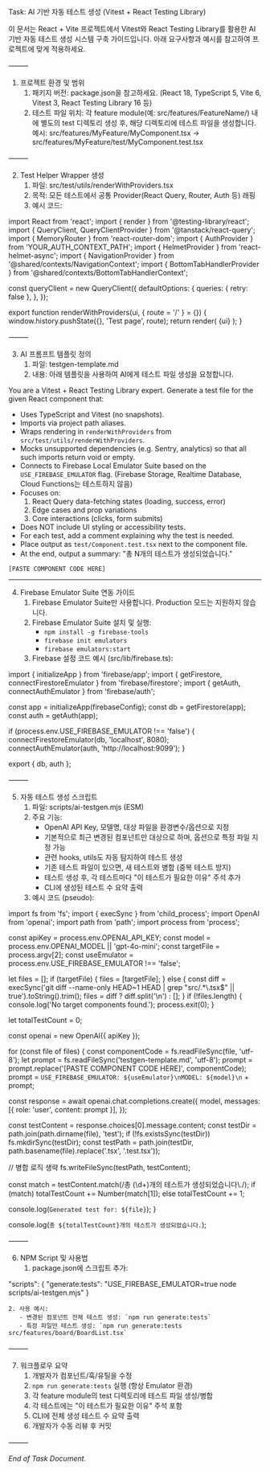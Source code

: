 Task: AI 기반 자동 테스트 생성 (Vitest + React Testing Library)

이 문서는 React + Vite 프로젝트에서 Vitest와 React Testing Library를 활용한 AI 기반 자동 테스트 생성 시스템 구축 가이드입니다. 아래 요구사항과 예시를 참고하여 프로젝트에 맞게 적용하세요.

⸻

1. 프로젝트 환경 및 범위
	1. 패키지 버전: package.json을 참고하세요. (React 18, TypeScript 5, Vite 6, Vitest 3, React Testing Library 16 등)
	2. 테스트 파일 위치: 각 feature module(예: src/features/FeatureName/) 내에 별도의 test 디렉토리 생성 후, 해당 디렉토리에 테스트 파일을 생성합니다.
	   예시: src/features/MyFeature/MyComponent.tsx → src/features/MyFeature/test/MyComponent.test.tsx

⸻

2. Test Helper Wrapper 생성
	1. 파일: src/test/utils/renderWithProviders.tsx
	2. 목적: 모든 테스트에서 공통 Provider(React Query, Router, Auth 등) 래핑
	3. 예시 코드:

import React from 'react';
import { render } from '@testing-library/react';
import { QueryClient, QueryClientProvider } from '@tanstack/react-query';
import { MemoryRouter } from 'react-router-dom';
import { AuthProvider } from 'YOUR_AUTH_CONTEXT_PATH';
import { HelmetProvider } from 'react-helmet-async';
import { NavigationProvider } from '@shared/contexts/NavigationContext';
import { BottomTabHandlerProvider } from '@shared/contexts/BottomTabHandlerContext';

const queryClient = new QueryClient({
  defaultOptions: {
    queries: { retry: false },
  },
});

export function renderWithProviders(ui, { route = '/' } = {}) {
  window.history.pushState({}, 'Test page', route);
  return render(
    <HelmetProvider>
      <MemoryRouter initialEntries={[route]}>
        <QueryClientProvider client={queryClient}>
          <AuthProvider>
            <NavigationProvider debounceTime={500} topThreshold={30} ignoreSmallChanges={10}>
              <BottomTabHandlerProvider>
                {ui}
              </BottomTabHandlerProvider>
            </NavigationProvider>
          </AuthProvider>
        </QueryClientProvider>
      </MemoryRouter>
    </HelmetProvider>
  );
}

⸻

3. AI 프롬프트 템플릿 정의
	1. 파일: testgen-template.md
	2. 내용: 아래 템플릿을 사용하여 AI에게 테스트 파일 생성을 요청합니다.

You are a Vitest + React Testing Library expert. Generate a test file for the given React component that:
- Uses TypeScript and Vitest (no snapshots).
- Imports via project path aliases.
- Wraps rendering in `renderWithProviders` from `src/test/utils/renderWithProviders`.
- Mocks unsupported dependencies (e.g. Sentry, analytics) so that all such imports return void or empty.
- Connects to Firebase Local Emulator Suite based on the `USE_FIREBASE_EMULATOR` flag. (Firebase Storage, Realtime Database, Cloud Functions는 테스트하지 않음)
- Focuses on:
  1. React Query data-fetching states (loading, success, error)
  2. Edge cases and prop variations
  3. Core interactions (clicks, form submits)
- Does NOT include UI styling or accessibility tests.
- For each test, add a comment explaining why the test is needed.
- Place output as `test/Component.test.tsx` next to the component file.
- At the end, output a summary: "총 N개의 테스트가 생성되었습니다."

```tsx
[PASTE COMPONENT CODE HERE]
```

---

4. Firebase Emulator Suite 연동 가이드
	1. Firebase Emulator Suite만 사용합니다. Production 모드는 지원하지 않습니다.
	2. Firebase Emulator Suite 설치 및 실행:
	   - `npm install -g firebase-tools`
	   - `firebase init emulators`
	   - `firebase emulators:start`
	3. Firebase 설정 코드 예시 (src/lib/firebase.ts):

import { initializeApp } from 'firebase/app';
import { getFirestore, connectFirestoreEmulator } from 'firebase/firestore';
import { getAuth, connectAuthEmulator } from 'firebase/auth';

const app = initializeApp(firebaseConfig);
const db = getFirestore(app);
const auth = getAuth(app);

if (process.env.USE_FIREBASE_EMULATOR !== 'false') {
  connectFirestoreEmulator(db, 'localhost', 8080);
  connectAuthEmulator(auth, 'http://localhost:9099');
}

export { db, auth };

⸻

5. 자동 테스트 생성 스크립트
	1. 파일: scripts/ai-testgen.mjs (ESM)
	2. 주요 기능:
	   - OpenAI API Key, 모델명, 대상 파일을 환경변수/옵션으로 지정
	   - 기본적으로 최근 변경된 컴포넌트만 대상으로 하며, 옵션으로 특정 파일 지정 가능
	   - 관련 hooks, utils도 자동 탐지하여 테스트 생성
	   - 기존 테스트 파일이 있으면, 새 테스트와 병합 (중복 테스트 방지)
	   - 테스트 생성 후, 각 테스트마다 "이 테스트가 필요한 이유" 주석 추가
	   - CLI에 생성된 테스트 수 요약 출력
	3. 예시 코드 (pseudo):

import fs from 'fs';
import { execSync } from 'child_process';
import OpenAI from 'openai';
import path from 'path';
import process from 'process';

const apiKey = process.env.OPENAI_API_KEY;
const model = process.env.OPENAI_MODEL || 'gpt-4o-mini';
const targetFile = process.argv[2];
const useEmulator = process.env.USE_FIREBASE_EMULATOR !== 'false';

let files = [];
if (targetFile) {
  files = [targetFile];
} else {
  const diff = execSync('git diff --name-only HEAD~1 HEAD | grep "src/.*\\.tsx$" || true').toString().trim();
  files = diff ? diff.split('\n') : [];
}
if (!files.length) {
  console.log('No target components found.');
  process.exit(0);
}

let totalTestCount = 0;

const openai = new OpenAI({ apiKey });

for (const file of files) {
  const componentCode = fs.readFileSync(file, 'utf-8');
  let prompt = fs.readFileSync('testgen-template.md', 'utf-8');
  prompt = prompt.replace('[PASTE COMPONENT CODE HERE]', componentCode);
  prompt = `USE_FIREBASE_EMULATOR: ${useEmulator}\nMODEL: ${model}\n` + prompt;

  const response = await openai.chat.completions.create({
    model,
    messages: [{ role: 'user', content: prompt }],
  });

  const testContent = response.choices[0].message.content;
  const testDir = path.join(path.dirname(file), 'test');
  if (!fs.existsSync(testDir)) fs.mkdirSync(testDir);
  const testPath = path.join(testDir, path.basename(file).replace('.tsx', '.test.tsx'));

  // 병합 로직 생략
  fs.writeFileSync(testPath, testContent);

  const match = testContent.match(/총 (\\d+)개의 테스트가 생성되었습니다\\./);
  if (match) totalTestCount += Number(match[1]);
  else totalTestCount += 1;

  console.log(`Generated test for: ${file}`);
}

console.log(`총 ${totalTestCount}개의 테스트가 생성되었습니다.`);

⸻

6. NPM Script 및 사용법
	1. package.json에 스크립트 추가:

"scripts": {
  "generate:tests": "USE_FIREBASE_EMULATOR=true node scripts/ai-testgen.mjs"
}

	2. 사용 예시:
	   - 변경된 컴포넌트 전체 테스트 생성: `npm run generate:tests`
	   - 특정 파일만 테스트 생성: `npm run generate:tests src/features/board/BoardList.tsx`

⸻

7. 워크플로우 요약
	1. 개발자가 컴포넌트/훅/유틸을 수정
	2. `npm run generate:tests` 실행 (항상 Emulator 환경)
	3. 각 feature module의 test 디렉토리에 테스트 파일 생성/병합
	4. 각 테스트에는 "이 테스트가 필요한 이유" 주석 포함
	5. CLI에 전체 생성 테스트 수 요약 출력
	6. 개발자가 수동 리뷰 후 커밋

⸻

*End of Task Document.*